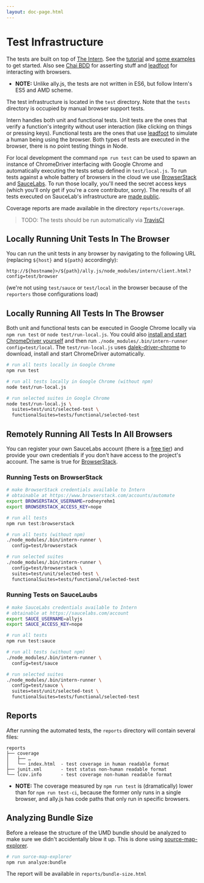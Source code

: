 ```yaml
---
layout: doc-page.html
---
```


# Test Infrastructure

The tests are built on top of [The Intern](https://theintern.github.io/). See the [tutorial](https://github.com/theintern/intern-tutorial) and [some examples](https://github.com/theintern/intern-examples) to get started. Also see [Chai BDD](http://chaijs.com/api/bdd/) for asserting stuff and [leadfoot](http://theintern.github.io/leadfoot/) for interacting with browsers.

* **NOTE:** Unlike ally.js, the tests are not written in ES6, but follow Intern's ES5 and AMD scheme.

The test infrastructure is located in the `test` directory. Note that the `tests` directory is occupied by manual browser support tests.

Intern handles both unit and functional tests. Unit tests are the ones that verify a function's integrity without user interaction (like clicking on things or pressing keys). Functional tests are the ones that use [leadfoot](http://theintern.github.io/leadfoot/) to simulate a human being using the browser. Both types of tests are executed in the browser, there is no point testing things in Node.

For local development the command `npm run test` can be used to spawn an instance of ChromeDriver interfacing with Google Chrome and automatically executing the tests setup defined in `test/local.js`. To run tests against a whole battery of browsers in the cloud we use [BrowserStack](http://browserstack.com) and [SauceLabs](https://saucelabs.com). To run those locally, you'll need the secret access keys (which you'll only get if you're a core contributor, sorry). The results of all tests executed on SauceLab's infrastructure are [made public](https://saucelabs.com/u/allyjs).

Coverage reports are made available in the directory `reports/coverage`.

> TODO: The tests should be run automatically via [TravisCI](https://theintern.github.io/intern/#ci-travis)


## Locally Running Unit Tests In The Browser

You can run the unit tests in any browser by navigating to the following URL (replacing `${host}` and `${path}` accordingly):

```text
http://${hostname}>/${path}/ally.js/node_modules/intern/client.html?config=test/browser
```

(we're not using `test/sauce` or `test/local` in the browser because of the `reporters` those configurations load)


## Locally Running All Tests In The Browser

Both unit and functional tests can be executed in Google Chrome locally via `npm run test` or `node test/run-local.js`. You could also [install and start ChromeDriver yourself](https://theintern.github.io/intern/#local-selenium) and then run `./node_modules/.bin/intern-runner config=test/local`. The `test/run-local.js` uses [dalek-driver-chrome](https://github.com/dalekjs/dalek-driver-chrome) to download, install and start ChromeDriver automatically.

```sh
# run all tests locally in Google Chrome
npm run test

# run all tests locally in Google Chrome (without npm)
node test/run-local.js

# run selected suites in Google Chrome
node test/run-local.js \
  suites=test/unit/selected-test \
  functionalSuites=tests/functional/selected-test
```


## Remotely Running All Tests In All Browsers

You can register your own SauceLabs account (there is a [free tier](https://saucelabs.com/signup/plan/free)) and provide your own credentials if you don't have access to the project's account. The same is true for [BrowserStack](http://browserstack.com/).

### Running Tests on BrowserStack

```sh
# make BrowserStack credentials available to Intern
# obtainable at https://www.browserstack.com/accounts/automate
export BROWSERSTACK_USERNAME=rodneyrehm1
export BROWSERSTACK_ACCESS_KEY=nope

# run all tests
npm run test:browserstack

# run all tests (without npm)
./node_modules/.bin/intern-runner \
  config=test/browserstack

# run selected suites
./node_modules/.bin/intern-runner \
  config=test/browserstack \
  suites=test/unit/selected-test \
  functionalSuites=tests/functional/selected-test
```

### Running Tests on SauceLaubs

```sh
# make SauceLabs credentials available to Intern
# obtainable at https://saucelabs.com/account
export SAUCE_USERNAME=allyjs
export SAUCE_ACCESS_KEY=nope

# run all tests
npm run test:sauce

# run all tests (without npm)
./node_modules/.bin/intern-runner \
  config=test/sauce

# run selected suites
./node_modules/.bin/intern-runner \
  config=test/sauce \
  suites=test/unit/selected-test \
  functionalSuites=tests/functional/selected-test
```

## Reports

After running the automated tests, the `reports` directory will contain several files:

```text
reports
├── coverage
│   ├── …
│   └── index.html  - test coverage in human readable format
├── junit.xml       - test status non-human readable format
└── lcov.info       - test coverage non-human readable format
```

* **NOTE:** The coverage measured by `npm run test` is (dramatically) lower than for `npm run test-ci`, because the former only runs in a single browser, and ally.js has code paths that only run in specific browsers.

## Analyzing Bundle Size

Before a release the structure of the UMD bundle should be analyzed to make sure we didn't accidentally blow it up. This is done using [source-map-explorer](https://github.com/danvk/source-map-explorer).

```sh
# run surce-map-explorer
npm run analyze:bundle
```

The report will be available in `reports/bundle-size.html`
